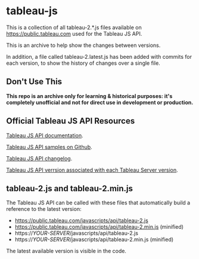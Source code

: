# tableau-js

This is a collection of all tableau-2.*.js files available on https://public.tableau.com used for the Tableau JS API.

This is an archive to help show the changes between versions.

In addition, a file called tableau-2.latest.js has been added with commits for each version, to show the history of changes over a single file.

## Don't Use This

**This repo is an archive only for learning & historical purposes: it's completely unofficial and not for direct use in development or production.**

## Official Tableau JS API Resources
[Tableau JS API documentation](https://help.tableau.com/current/api/js_api/en-us/JavaScriptAPI/js_api.htm).

[Tableau JS API samples on Github](https://github.com/tableau/js-api-samples).

[Tableau JS API changelog](https://help.tableau.com/current/api/js_api/en-us/JavaScriptAPI/js_api_whats_new.htm).

[Tableau JS API verrsion associated with each Tableau Server version](https://help.tableau.com/current/api/js_api/en-us/JavaScriptAPI/js_api_concepts_get_API.htm).

## tableau-2.js and tableau-2.min.js
The Tableau JS API can be called with these files that automatically build a reference to the latest version:
* https://public.tableau.com/javascripts/api/tableau-2.js
* https://public.tableau.com/javascripts/api/tableau-2.min.js (minified)
* https://*YOUR-SERVER*/javascripts/api/tableau-2.js
* https://*YOUR-SERVER*/javascripts/api/tableau-2.min.js (minified)

The latest available version is visible in the code.
